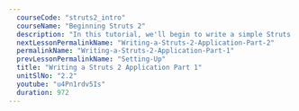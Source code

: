```yaml
---
  courseCode: "struts2_intro"
  courseName: "Beginning Struts 2"
  description: "In this tutorial, we'll begin to write a simple Struts 2 project. We'll create the Struts XML and an action class, and also configure a mapping."
  nextLessonPermalinkName: "Writing-a-Struts-2-Application-Part-2"
  permalinkName: "Writing-a-Struts-2-Application-Part-1"
  prevLessonPermalinkName: "Setting-Up"
  title: "Writing a Struts 2 Application Part 1"
  unitSlNo: "2.2"
  youtube: "u4Pn1rdv5Is"
  duration: 972
---
```

